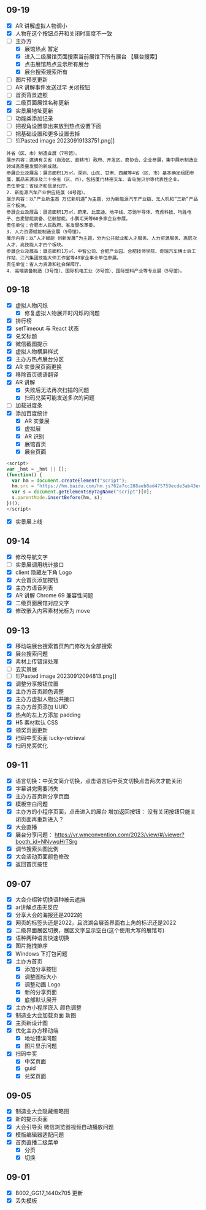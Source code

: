 
## 09-19

- [x] AR 讲解虚拟人物调小
- [x] 人物在这个按钮点开和关闭时高度不一致
- [ ] 主办方
	- [x] 展馆热点 暂定
	- [x] 进入二级展馆页面搜索当前展馆下所有展台 【展台搜索】
	- [x] 点击展馆热点显示所有展台
	- [x] 展台搜索搜索所有
- [ ] 图片预览更新
- [ ] AR 讲解事件发送过早 关闭按钮
- [ ] 首页背景遮照
- [x] 二级页面展馆名称更新
- [x] 实景展地址更新
- [ ] 功能类添加记录
- [ ] 把视角设置拿出来放到热点设置下面  
- [ ] 把基础设置和更多设置去掉
- [ ] ![[Pasted image 20230919133751.png]]

```
外省（区、市）制造业展（7号馆）。
展示内容：邀请有关省（自治区、直辖市）政府、开发区、商协会、企业参展，集中展示制造业领域高质量发展的新成就。
参展企业及展品：展览面积1万㎡，深圳、山东、甘肃、西藏等4省（区、市）基本确定组团参展，展品来源涉及二十余省（区、市），包括厦门林德叉车、青岛施贝尔等代表性企业。
责任单位：省经济和信息化厅。
2. 新能源汽车产业供应链展（4号馆）。
展示内容：以“产业新生态 万亿新机遇”为主题，分为新能源汽车产业链、无人机和“三新”产品三个板块。
参展企业及展品：展览面积1万㎡，蔚来、比亚迪、地平线、芯驰半导体、奇虎科技、均胜电子、吉麦智能装备、亿航智能、小鹏汇天等60多家企业参展。
责任单位：合肥市人民政府、省发展改革委。
3. 人力资源赋能制造业展（9号馆）。
展示内容：以“人才赋能 创新发展”为主题，分为公共就业和人才服务、人力资源服务、高层次人才、高技能人才四个板块。
参展企业及展品：展览面积1万㎡，中智公司、合肥产业园、合肥技师学院、奇瑞汽车博士后工作站、江汽集团技能大师工作室等40家企事业单位参展。
责任单位：省人力资源和社会保障厅。
4. 高端装备制造（3号馆）、国际机电工业（8号馆）、国际塑料产业等专业展（5号馆）。
```
## 09-18

- [x] 虚拟人物闪烁
	- [x] 修复虚拟人物展开时闪烁的问题
- [x] 排行榜
- [x] setTimeout 与 React 状态
- [x] 兑奖标题
- [x] 微信截图提示
- [x] 虚拟人物横屏样式
- [x] 主办方热点展台分区
- [x] AR 实景展页面更换
- [x] 移除首页德语翻译
- [x] AR 讲解
	- [x] 失败后无法再次扫描的问题
	- [x] 扫码兑奖可能发送多次的问题
- [ ] 加载进度条
- [x] 添加百度统计
	- [x] AR 实景展
	- [x] 虚拟展
	- [x] AR 识别
	- [x] 展馆首页
	- [x] 展台页面
```js      
<script>
var _hmt = _hmt || [];
(function() {
  var hm = document.createElement("script");
  hm.src = "https://hm.baidu.com/hm.js?62a7cc288aeb8ad475759ecde3ab43ec";
  var s = document.getElementsByTagName("script")[0]; 
  s.parentNode.insertBefore(hm, s);
})();
</script>
```
- [x] 实景展上线
## 09-14

- [x] 修改导航文字
- [ ] 实景展调用统计接口
- [x] client 隐藏左下角 Logo
- [x] 大会首页添加按钮
- [x] 主办方语音列表
- [x] AR 讲解 Chrome 69 兼容性问题
- [x] 二级页面展馆对应文字
- [x] 修改嵌入内容素材光标为 move
## 09-13

- [x] 移动端展台搜索首页热门修改为全部搜索
- [x] 展台搜索问题
- [x] 素材上传错误处理
- [ ] 去实景展
- [ ] ![[Pasted image 20230912094813.png]]
- [x] 调整分享按钮位置
- [x] 主办方首页颜色调整
- [x] 主办方虚拟人物公共接口
- [x] 主办方首页添加 UUID
- [x] 热点的左上方添加 padding
- [x] H5 素材默认 CSS
- [x] 领奖页面更新
- [x] 扫码中奖页面 lucky-retrieval
- [x] 扫码兑奖优化
## 09-11

- [x] 语言切换：中英文简介切换，点击语言后中英文切换点击两次才能关闭  
- [x] 字幕讲完需要消失
- [x] 主办方首页新分享页面
- [x] 模板空白问题
- [x] 主办方的小程序页面，点击进入的展台 增加返回按钮： 没有关闭按钮只能关闭页面再重新进入？
- [x] 大会直播
- [x] 展台分享问题： https://vr.wmconvention.com/2023/view/#/viewer?booth_id=NNvwqHrTSrg
- [x] 调节搜索头图比例
- [x] 大会活动页面颜色修改
- [x] 返回首页按钮
## 09-07

- [x] 大会介绍钟切换语种被云遮挡
- [x] ar讲解点击无反应
- [x] 分享大会的海报还是2022的
- [x] 网页的标签头还是2022，且滨湖会展首界面右上角的标识还是2022
- [x] 二级界面展区切换，展区文字显示空白(这个使用大写的展馆号)
- [x] 语种两种语言快速切换
- [x] 图片拖拽排序
- [x] Windows 下打包问题
- [x] 主办方首页
	- [x] 添加分享按钮
	- [x] 调整图标大小
	- [x] 调整动画 Logo
	- [x] 新的分享页面
	- [x] 底部默认展开
- [x] 主办方小程序嵌入 颜色调整
- [x] 制造业大会加载页面 新图
- [x] 主页新设计图
- [x] 优化主办方移动端
	- [x] 地址错误问题
	- [x] 图片显示问题
- [x] 扫码中奖
	- [x] 中奖页面
	- [x] guid
	- [x] 兑奖页面
## 09-05

- [x] 制造业大会隐藏缩略图
- [x] 新的提示页面
- [x] 大会引导页 微信浏览器视频自动播放问题
- [x] 模版编辑器适配问题
- [x] 首页直播二级菜单
	- [x] 分页
	- [x] 切换
## 09-01

- [x] B002_GG17_1440x705 更新
- [x] 丢失模板